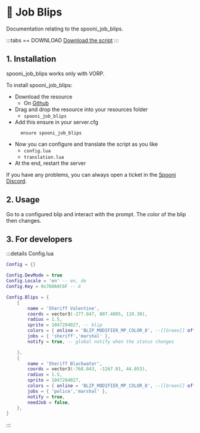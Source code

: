 # 📍 Job Blips
Documentation relating to the spooni_job_blips.

:::tabs
== DOWNLOAD
[Download the script](https://github.com/Spooni-Development/spooni_job_blips)
:::

## 1. Installation
spooni_job_blips works only with VORP. 

To install spooni_job_blips:
- Download the resource
  - On [Github](https://github.com/Spooni-Development/spooni_job_blips)
- Drag and drop the resource into your resources folder
  - `spooni_job_blips`
- Add this ensure in your server.cfg
  ```
    ensure spooni_job_blips
  ```
- Now you can configure and translate the script as you like
  - `config.lua`
  - `translation.lua`
- At the end, restart the server

If you have any problems, you can always open a ticket in the [Spooni Discord](https://discord.gg/spooni).

## 2. Usage
Go to a configured blip and interact with the prompt. The color of the blip then changes.

## 3. For developers

:::details Config.lua
```lua
Config = {}

Config.DevMode = true
Config.Locale = 'en' -- en, de
Config.Key = 0x760A9C6F -- G

Config.Blips = {
    {
        name = 'Sheriff Valentine',
        coords = vector3(-277.847, 807.4005, 119.38),
        radius = 1.5,
        sprite = 1047294027, -- blip
        colors = { online = 'BLIP_MODIFIER_MP_COLOR_8', --[[Green]] offline = 'BLIP_MODIFIER_MP_COLOR_32', --[[White]] },
        jobs = { 'sheriff','marshal' },
        notify = true, -- global notify when the status changes

    },
    {
        name = 'Sheriff Blackwater',
        coords = vector3(-768.043, -1267.01, 44.053),
        radius = 1.5,
        sprite = 1047294027,
        colors = { online = 'BLIP_MODIFIER_MP_COLOR_8', --[[Green]] offline = 'BLIP_MODIFIER_MP_COLOR_32', --[[White]] },
        jobs = { 'police','marshal' },
        notify = true,
        needJob = false,
    },
}
```
:::
